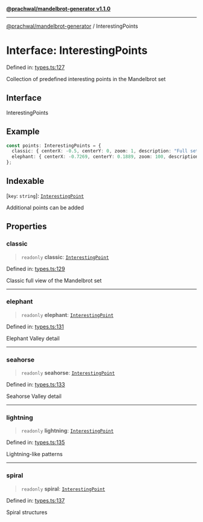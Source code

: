 [**@prachwal/mandelbrot-generator v1.1.0**](../README.md)

***

[@prachwal/mandelbrot-generator](../globals.md) / InterestingPoints

# Interface: InterestingPoints

Defined in: [types.ts:127](https://github.com/prachwal/mandelbrot-generator/blob/ef8898d44624381552c066d1ffd67c7f15ed1930/src/types.ts#L127)

Collection of predefined interesting points in the Mandelbrot set

## Interface

InterestingPoints

## Example

```typescript
const points: InterestingPoints = {
  classic: { centerX: -0.5, centerY: 0, zoom: 1, description: "Full set view" },
  elephant: { centerX: -0.7269, centerY: 0.1889, zoom: 100, description: "Elephant Valley" }
};
```

## Indexable

\[`key`: `string`\]: [`InterestingPoint`](InterestingPoint.md)

Additional points can be added

## Properties

### classic

> `readonly` **classic**: [`InterestingPoint`](InterestingPoint.md)

Defined in: [types.ts:129](https://github.com/prachwal/mandelbrot-generator/blob/ef8898d44624381552c066d1ffd67c7f15ed1930/src/types.ts#L129)

Classic full view of the Mandelbrot set

***

### elephant

> `readonly` **elephant**: [`InterestingPoint`](InterestingPoint.md)

Defined in: [types.ts:131](https://github.com/prachwal/mandelbrot-generator/blob/ef8898d44624381552c066d1ffd67c7f15ed1930/src/types.ts#L131)

Elephant Valley detail

***

### seahorse

> `readonly` **seahorse**: [`InterestingPoint`](InterestingPoint.md)

Defined in: [types.ts:133](https://github.com/prachwal/mandelbrot-generator/blob/ef8898d44624381552c066d1ffd67c7f15ed1930/src/types.ts#L133)

Seahorse Valley detail

***

### lightning

> `readonly` **lightning**: [`InterestingPoint`](InterestingPoint.md)

Defined in: [types.ts:135](https://github.com/prachwal/mandelbrot-generator/blob/ef8898d44624381552c066d1ffd67c7f15ed1930/src/types.ts#L135)

Lightning-like patterns

***

### spiral

> `readonly` **spiral**: [`InterestingPoint`](InterestingPoint.md)

Defined in: [types.ts:137](https://github.com/prachwal/mandelbrot-generator/blob/ef8898d44624381552c066d1ffd67c7f15ed1930/src/types.ts#L137)

Spiral structures
